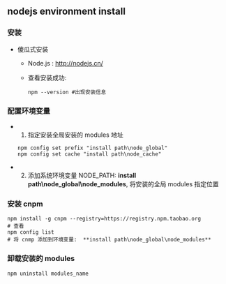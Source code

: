 ## nodejs environment install

### 安装

- 傻瓜式安装

  - Node.js : http://nodejs.cn/
  - 查看安装成功:

    ```shell
    npm --version #出现安装信息
    ```

### 配置环境变量

- 1. 指定安装全局安装的 modules 地址
  ```shell
  npm config set prefix "install path\node_global"
  npm config set cache "install path\node_cache"
  ```
- 2. 添加系统环境变量 NODE_PATH: **install path\node_global\node_modules**, 将安装的全局 modules 指定位置

### 安装 cnpm

```shell
npm install -g cnpm --registry=https://registry.npm.taobao.org
# 查看
npm config list
# 将 cnmp 添加到环境变量:  **install path\node_global\node_modules**
```

### 卸载安装的 modules

```shell
npm uninstall modules_name
```
